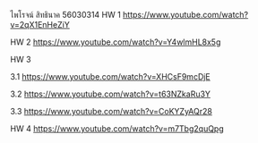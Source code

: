 ไพโรจน์ สิทธินาค 56030314
HW 1  https://www.youtube.com/watch?v=2qX1EnHeZiY

HW 2 https://www.youtube.com/watch?v=Y4wlmHL8x5g

HW 3 

  3.1 https://www.youtube.com/watch?v=XHCsF9mcDjE
  
  3.2 https://www.youtube.com/watch?v=t63NZkaRu3Y
  
  3.3 https://www.youtube.com/watch?v=CoKYZyAQr28
  
HW 4 https://www.youtube.com/watch?v=m7Tbg2quQpg
